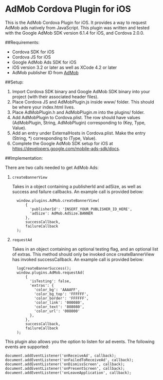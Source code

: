 AdMob Cordova Plugin for iOS
================================

This is the AdMob Cordova Plugin for iOS.  It provides a way to request
AdMob ads natively from JavaScript.  This plugin was written and tested with
the Google AdMob SDK version 6.1.4 for iOS, and Cordova 2.0.0.

##Requirements:

- Cordova SDK for iOS
- Cordova JS for iOS
- Google AdMob Ads SDK for iOS
- iOS version 3.2 or later as well as XCode 4.2 or later
- AdMob publisher ID from [AdMob](www.admob.com)

##Setup:

1. Import Cordova SDK binary and Google AdMob SDK binary into your project (with
   their associated header files).
2. Place Cordova JS and AdMobPlugin.js inside www/ folder. This should be where
   your index.html lives.
3. Place AdMobPlugin.h and AdMobPlugin.m into the plugins/ folder.
4. Add AdMobPlugin to Cordova.plist. The row should have values (AdMobPlugin,
   String, AdMobPlugin) corresponding to (Key, Type, Value).
5. Add an entry under ExternalHosts in Cordova.plist. Make the entry (String, *)
   corresponding to (Type, Value).
6. Complete the Google AdMob SDK setup for iOS at
   https://developers.google.com/mobile-ads-sdk/docs.

##Implementation:

There are two calls needed to get AdMob Ads:

1. `createBannerView`

   Takes in a object containing a publisherId and adSize, as well as success
   and failure callbacks.  An example call is provided below:

         window.plugins.AdMob.createBannerView(
             {
               'publisherId': 'INSERT_YOUR_PUBLISHER_ID_HERE',
               'adSize': AdMob.AdSize.BANNER
             },
             successCallback,
             failureCallback
         );

2. `requestAd`

   Takes in an object containing an optional testing flag, and an optional
   list of extras.  This method should only be invoked once createBannerView
   has invoked successCallback.  An example call is provided below:

         logCreateBannerSuccess();
         window.plugins.AdMob.requestAd(
             {
               'isTesting': false,
               'extras': {
                 'color_bg': 'AAAAFF',
                 'color_bg_top': 'FFFFFF',
                 'color_border': 'FFFFFF',
                 'color_link': '000080',
                 'color_text': '808080',
                 'color_url': '008000'
               },
             },
             successCallback,
             failureCallback
         );


This plugin also allows you the option to listen for ad events.  The following
events are supported:

    document.addEventListener('onReceiveAd', callback);
    document.addEventListener('onFailedToReceiveAd', callback);
    document.addEventListener('onDismissScreen', callback);
    document.addEventListener('onPresentScreen', callback);
    document.addEventListener('onLeaveApplication', callback);
